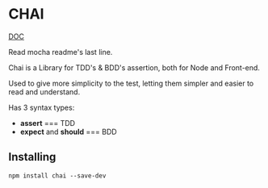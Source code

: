 # CHAI

[DOC](http://chaijs.com/)

Read mocha readme's last line.

Chai is a Library for TDD's & BDD's assertion, both for Node and Front-end.

Used to give more simplicity to the test, letting them simpler and easier to read and understand.

Has 3 syntax types:
 - **assert** === TDD
 - **expect** and **should** === BDD

## Installing

```
npm install chai --save-dev
```
